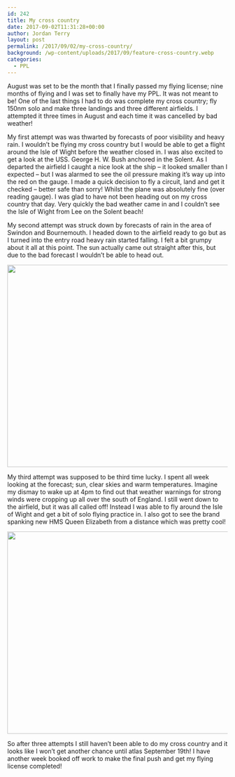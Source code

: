 ```yaml
---
id: 242
title: My cross country
date: 2017-09-02T11:31:28+00:00
author: Jordan Terry
layout: post
permalink: /2017/09/02/my-cross-country/
background: /wp-content/uploads/2017/09/feature-cross-country.webp
categories:
  - PPL
---
```


August was set to be the month that I finally passed my flying license; nine months of flying and I was set to finally have my PPL. It was not meant to be! One of the last things I had to do was complete my cross country; fly 150nm solo and make three landings and three different airfields. I attempted it three times in August and each time it was cancelled by bad weather!

My first attempt was was thwarted by forecasts of poor visibility and heavy rain. I wouldn’t be flying my cross country but I would be able to get a flight around the Isle of Wight before the weather closed in. I was also excited to get a look at the USS. George H. W. Bush anchored in the Solent. As I departed the airfield I caught a nice look at the ship &#8211; it looked smaller than I expected &#8211; but I was alarmed to see the oil pressure making it’s way up into the red on the gauge. I made a quick decision to fly a circuit, land and get it checked &#8211; better safe than sorry! Whilst the plane was absolutely fine (over reading gauge). I was glad to have not been heading out on my cross country that day. Very quickly the bad weather came in and I couldn&#8217;t see the Isle of Wight from Lee on the Solent beach!

My second attempt was struck down by forecasts of rain in the area of Swindon and Bournemouth. I headed down to the airfield ready to go but as I turned into the entry road heavy rain started falling. I felt a bit grumpy about it all at this point. The sun actually came out straight after this, but due to the bad forecast I wouldn’t be able to head out.

<img loading="lazy" src="{{ site.baseurl }}/wp-content/uploads/2017/09/featured-cross-country-rain-1024x461.webp" alt="" width="1024" height="461" class="alignnone size-large wp-image-245" srcset="{{ site.baseurl }}/wp-content/uploads/2017/09/featured-cross-country-rain-1024x461.webp 1024w, {{ site.baseurl }}/wp-content/uploads/2017/09/featured-cross-country-rain-300x135.webp 300w, {{ site.baseurl }}/wp-content/uploads/2017/09/featured-cross-country-rain-768x346.webp 768w, {{ site.baseurl }}/wp-content/uploads/2017/09/featured-cross-country-rain.webp 2000w" sizes="(max-width: 1024px) 100vw, 1024px" />

My third attempt was supposed to be third time lucky. I spent all week looking at the forecast; sun, clear skies and warm temperatures. Imagine my dismay to wake up at 4pm to find out that weather warnings for strong winds were cropping up all over the south of England. I still went down to the airfield, but it was all called off! Instead I was able to fly around the Isle of Wight and get a bit of solo flying practice in. I also got to see the brand spanking new HMS Queen Elizabeth from a distance which was pretty cool!

<img loading="lazy" src="{{ site.baseurl }}/wp-content/uploads/2017/09/feature-cross-country-two-1024x461.webp" alt="" width="1024" height="461" class="alignnone size-large wp-image-243" srcset="{{ site.baseurl }}/wp-content/uploads/2017/09/feature-cross-country-two-1024x461.webp 1024w, {{ site.baseurl }}/wp-content/uploads/2017/09/feature-cross-country-two-300x135.webp 300w, {{ site.baseurl }}/wp-content/uploads/2017/09/feature-cross-country-two-768x346.webp 768w, {{ site.baseurl }}/wp-content/uploads/2017/09/feature-cross-country-two.webp 2000w" sizes="(max-width: 1024px) 100vw, 1024px" />

So after three attempts I still haven’t been able to do my cross country and it looks like I won’t get another chance until atlas September 19th! I have another week booked off work to make the final push and get my flying license completed!
